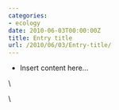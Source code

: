 ```yaml
---
categories:
- ecology
date: 2010-06-03T00:00:00Z
title: Entry title
url: /2010/06/03/Entry-title/
---
```


-   Insert content here...

\

\

